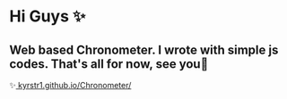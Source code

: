 # Hi Guys ✨
Web based Chronometer. I wrote with simple js codes.
That's all for now, see you👋
-
✨[ kyrstr1.github.io/Chronometer/ ](https://kyrstr1.github.io/Chronometer/)
